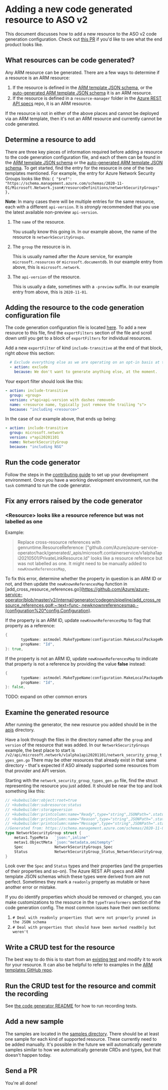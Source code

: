 # Adding a new code generated resource to ASO v2

This document discusses how to add a new resource to the ASO v2 code generation configuration. Check out [this PR](https://github.com/Azure/azure-service-operator/pull/1568) if you'd like to see what the end product looks like.

## What resources can be code generated?
Any ARM resource can be generated. There are a few ways to determine if a resource is an ARM resource:
1. If the resource is defined in the [ARM template JSON schema](https://schema.management.azure.com/schemas/2019-04-01/deploymentTemplate.json), or the [auto-generated ARM template JSON schema](https://schema.management.azure.com/schemas/common/autogeneratedResources.json) it is an ARM resource.
2. If the resource is defined in a `resource-manager` folder in the [Azure REST API specs](https://github.com/Azure/azure-rest-api-specs/tree/main/specification) repo, it is an ARM resource.

If the resource is not in either of the above places and cannot be deployed via an ARM template, then it's not an ARM resource and currently cannot be code generated.

## Determine a resource to add
There are three key pieces of information required before adding a resource to the code generation configuration file, and each of them can be found in the 
[ARM template JSON schema](https://schema.management.azure.com/schemas/2019-04-01/deploymentTemplate.json) or the [auto-generated ARM template JSON schema](https://schema.management.azure.com/schemas/common/autogeneratedResources.json). To get started, find the entry for the resource in one of the two templates mentioned. For example, the entry for Azure Network Security Groups looks like this:
`{ "$ref": "https://schema.management.azure.com/schemas/2020-11-01/Microsoft.Network.json#/resourceDefinitions/networkSecurityGroups" },`

**Note**: In many cases there will be multiple entries for the same resource, each with a different `api-version`. It is _strongly_ recommended that you use the latest available non-preview `api-version`.

1. The `name` of the resource.

   You usually know this going in. In our example above, the name of the resource is `networkSecurityGroups`.
2. The `group` the resource is in. 

   This is usually named after the Azure service, for example `microsoft.resources` or `microsoft.documentdb`. In our example entry from above, this is `microsoft.network`.
3. The `api-version` of the resource.

   This is usually a date, sometimes with a `-preview` suffix. In our example entry from above, this is `2020-11-01`.

## Adding the resource to the code generation configuration file
The code generation configuration file is located [here](https://github.com/Azure/azure-service-operator/blob/master/v2/azure-arm.yaml). To add a new resource to this file, find the `exportFilters` section of the file and scroll down until you get to a block of `exportFilters` for individual resources. 

Add a new `exportFilter` of kind `include-transitive` at the end of that block, right _above_ this section:
```yaml
  # Exclude everything else as we are operating on an opt-in basis at the moment:
  - action: exclude
    because: We don't want to generate anything else, at the moment.
```

Your export filter should look like this:
```yaml
- action: include-transitive
  group: <group>
  version: v*api<api-version with dashes removed>
  name: <resource name, typically just remove the trailing "s">
  because: "including <resource>"
```

In the case of our example above, that ends up being:
```yaml
- action: include-transitive
  group: microsoft.network
  version: v*api20201101
  name: NetworkSecurityGroup
  because: "including NSG"
```

## Run the code generator

Follow the steps in the [contributing guide](https://github.com/Azure/azure-service-operator/blob/master/v2/CONTRIBUTING.md) to set up your development environment.
Once you have a working development environment, run the `task` command to run the code generator.

## Fix any errors raised by the code generator

### \<Resource\> looks like a resource reference but was not labelled as one
Example:
>  Replace cross-resource references with genruntime.ResourceReference: 
> ["github.com/Azure/azure-service-operator/hack/generated/_apis/microsoft.containerservice/v1alpha1api20210501/PrivateLinkResource.Id" looks like a resource reference but was not labelled as one. 
> It might need to be manually added to `newKnownReferencesMap`,

To fix this error, determine whether the property in question is an ARM ID or not, and then update the `newKnownReferencesMap` function 
in [add_cross_resource_references.go](https://github.com/Azure/azure-service-operator/blob/master/v2/internal/generator/codegen/pipeline/add_cross_resource_references.go#:~:text=func-,newknownreferencesmap,-(configuration%20*config.Configuration).

If the property is an ARM ID, update `newKnownReferencesMap` to flag that property as a reference:
```go
{
       typeName: astmodel.MakeTypeName(configuration.MakeLocalPackageReference("microsoft.containerservice", "v1alpha1api20210501"), "PrivateLinkResource"),
       propName: "Id", 
}: true,
```

If the property is not an ARM ID, update `newKnownReferencesMap` to indicate that property is not a reference by providing the value **false** instead:
```go
{
       typeName: astmodel.MakeTypeName(configuration.MakeLocalPackageReference("microsoft.containerservice", "v1alpha1api20210501"), "PrivateLinkResource"),
       propName: "Id", 
}: false,
``` 

TODO: expand on other common errors

## Examine the generated resource
After running the generator, the new resource you added should be in the [apis](https://github.com/Azure/azure-service-operator/blob/master/v2/api/) directory. 

Have a look through the files in the directory named after the `group` and `version` of the resource that was added.
In our `NetworkSecurityGroups` example, the best place to start is `/v2/api/microsoft.network/v1alpha1api20201101/network_security_group_types_gen.go`
There may be other resources that already exist in that same directory - that's expected if ASO already supported some resources from that provider and API version.

Starting with the `network_security_group_types_gen.go` file, find the struct representing the resource you just added. It should be near the top and look something like this:
```go
// +kubebuilder:object:root=true
// +kubebuilder:subresource:status
// +kubebuilder:storageversion
// +kubebuilder:printcolumn:name="Ready",type="string",JSONPath=".status.conditions[?(@.type=='Ready')].status"
// +kubebuilder:printcolumn:name="Reason",type="string",JSONPath=".status.conditions[?(@.type=='Ready')].reason"
// +kubebuilder:printcolumn:name="Message",type="string",JSONPath=".status.conditions[?(@.type=='Ready')].message"
//Generated from: https://schema.management.azure.com/schemas/2020-11-01/Microsoft.Network.json#/resourceDefinitions/networkSecurityGroups
type NetworkSecurityGroup struct {
	metav1.TypeMeta   `json:",inline"`
	metav1.ObjectMeta `json:"metadata,omitempty"`
	Spec              NetworkSecurityGroups_Spec                                           `json:"spec,omitempty"`
	Status            NetworkSecurityGroup_Status_NetworkSecurityGroup_SubResourceEmbedded `json:"status,omitempty"`
}
```

Look over the `Spec` and `Status` types and their properties (and the properties of their properties and so-on).
The Azure REST API specs and ARM template JSON schemas which these types were derived from are not perfect. Sometimes they mark a `readonly` property as mutable or have another error or mistake. 

If you do identify properties which should be removed or changed, you can make customizations to the resource in the `typeTransformers` section of the code generation config. The most common issues have their own sections:

1. `# Deal with readonly properties that were not properly pruned in the JSON schema`
2. `# Deal with properties that should have been marked readOnly but weren't`

## Write a CRUD test for the resource
The best way to do this is to start from an [existing test](https://github.com/Azure/azure-service-operator/blob/master/v2/internal/controller/controllers/crd_cosmosdb_databaseaccount_test.go) and modify it to work for your resource. It can also be helpful to refer to examples in the [ARM templates GitHub repo](https://github.com/Azure/azure-quickstart-templates).

## Run the CRUD test for the resource and commit the recording
See [the code generator README](https://github.com/Azure/azure-service-operator/blob/master/v2/CONTRIBUTING.md#running-integration-tests) for how to run recording tests.

## Add a new sample
The samples are located in the [samples directory](https://github.com/Azure/azure-service-operator/blob/master/v2/config/samples). There should be at least one sample for each kind of supported resource. These currently need to be added manually. It's possible in the future we will automatically generate samples similar to how we automatically generate CRDs and types, but that doesn't happen today.

## Send a PR
You're all done!
